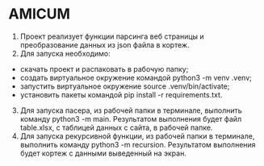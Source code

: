 # AMICUM
1. Проект реализует функции парсинга веб страницы и преобразование данных из json файла в кортеж.
2. Для запуска необходимо:
- скачать проект и распаковать в рабочую папку;
- cоздать  виртуальное окружение командой python3 -m venv .venv;
- запустить виртуальное окружение source .venv/bin/activate;
- установить пакеты командой pip install -r requirements.txt.
3. Для запуска пасера, из рабочей папки в терминале, выполнить команду  python3 -m main. Результатом выполнения будет файл table.xlsx, с таблицей данных с сайта, в рабочей папке.
4. Для запуска рекурсивной функции, из рабочей папки в терминале, выполнить команду  python3 -m recursion. Результатом выполнения будет кортеж с данными выведенный на экран.